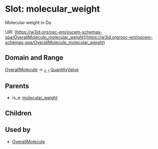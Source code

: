 
# Slot: molecular_weight

Molecular weight in Da

URI: [https://w3id.org/osc-em/oscem-schemas-spa/OverallMolecule_molecular_weight](https://w3id.org/osc-em/oscem-schemas-spa/OverallMolecule_molecular_weight)


## Domain and Range

[OverallMolecule](OverallMolecule.md) &#8594;  <sub>0..1</sub> [QuantityValue](QuantityValue.md)

## Parents

 *  is_a: [molecular_weight](molecular_weight.md)

## Children


## Used by

 * [OverallMolecule](OverallMolecule.md)
